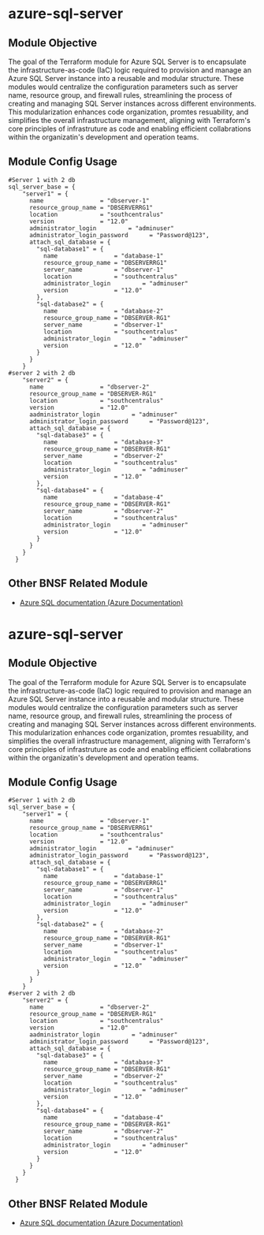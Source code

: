 # azure-sql-server

## Module Objective
The goal of the Terraform module for Azure SQL Server is to encapsulate the infrastructure-as-code (IaC) logic required to provision and manage an Azure SQL Server instance into a reusable and modular structure. These modules would centralize the configuration parameters such as server name, resource group, and firewall rules, streamlining the process of creating and managing SQL Server instances across different environments. This modularization enhances code organization, promtes resuability, and simplifies the overall infrastructure management, aligning with Terraform's core principles of infrastruture as code and enabling efficient collabrations within the organizatin's development and operation teams. 


## Module Config Usage
```hcl
#Server 1 with 2 db
sql_server_base = {
    "server1" = {
      name                = "dbserver-1"
      resource_group_name = "DBSERVERRG1"
      location            = "southcentralus"
      version             = "12.0"
      administrator_login         = "adminuser"
      administrator_login_password      = "Password@123",
      attach_sql_database = {
        "sql-database1" = {
          name                = "database-1"
          resource_group_name = "DBSERVERRG1"
          server_name         = "dbserver-1"
          location            = "southcentralus"
          administrator_login         = "adminuser"
          version             = "12.0"
        },
        "sql-database2" = {
          name                = "database-2"
          resource_group_name = "DBSERVER-RG1"
          server_name         = "dbserver-1"
          location            = "southcentralus"
          administrator_login         = "adminuser"
          version             = "12.0"
        }
      }
    }
#server 2 with 2 db
    "server2" = {
      name                = "dbserver-2"
      resource_group_name = "DBSERVER-RG1"
      location            = "southcentralus"
      version             = "12.0"
      aadministrator_login         = "adminuser"
      administrator_login_password      = "Password@123",
      attach_sql_database = {
        "sql-database3" = {
          name                = "database-3"
          resource_group_name = "DBSERVER-RG1"
          server_name         = "dbserver-2"
          location            = "southcentralus"
          administrator_login         = "adminuser"
          version             = "12.0"
        },
        "sql-database4" = {
          name                = "database-4"
          resource_group_name = "DBSERVER-RG1"
          server_name         = "dbserver-2"
          location            = "southcentralus"
          administrator_login         = "adminuser"
          version             = "12.0"
        }
      }
    }
  }
  ```
  
## Other BNSF Related Module
* [Azure SQL documentation (Azure Documentation)](https://learn.microsoft.com/en-us/azure/azure-sql/?view=azuresql)


# azure-sql-server

## Module Objective
The goal of the Terraform module for Azure SQL Server is to encapsulate the infrastructure-as-code (IaC) logic required to provision and manage an Azure SQL Server instance into a reusable and modular structure. These modules would centralize the configuration parameters such as server name, resource group, and firewall rules, streamlining the process of creating and managing SQL Server instances across different environments. This modularization enhances code organization, promtes resuability, and simplifies the overall infrastructure management, aligning with Terraform's core principles of infrastruture as code and enabling efficient collabrations within the organizatin's development and operation teams. 


## Module Config Usage
```hcl
#Server 1 with 2 db
sql_server_base = {
    "server1" = {
      name                = "dbserver-1"
      resource_group_name = "DBSERVERRG1"
      location            = "southcentralus"
      version             = "12.0"
      administrator_login         = "adminuser"
      administrator_login_password      = "Password@123",
      attach_sql_database = {
        "sql-database1" = {
          name                = "database-1"
          resource_group_name = "DBSERVERRG1"
          server_name         = "dbserver-1"
          location            = "southcentralus"
          administrator_login         = "adminuser"
          version             = "12.0"
        },
        "sql-database2" = {
          name                = "database-2"
          resource_group_name = "DBSERVER-RG1"
          server_name         = "dbserver-1"
          location            = "southcentralus"
          administrator_login         = "adminuser"
          version             = "12.0"
        }
      }
    }
#server 2 with 2 db
    "server2" = {
      name                = "dbserver-2"
      resource_group_name = "DBSERVER-RG1"
      location            = "southcentralus"
      version             = "12.0"
      aadministrator_login         = "adminuser"
      administrator_login_password      = "Password@123",
      attach_sql_database = {
        "sql-database3" = {
          name                = "database-3"
          resource_group_name = "DBSERVER-RG1"
          server_name         = "dbserver-2"
          location            = "southcentralus"
          administrator_login         = "adminuser"
          version             = "12.0"
        },
        "sql-database4" = {
          name                = "database-4"
          resource_group_name = "DBSERVER-RG1"
          server_name         = "dbserver-2"
          location            = "southcentralus"
          administrator_login         = "adminuser"
          version             = "12.0"
        }
      }
    }
  }
  ```
  
## Other BNSF Related Module
* [Azure SQL documentation (Azure Documentation)](https://learn.microsoft.com/en-us/azure/azure-sql/?view=azuresql)

